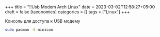 +++
title = "!!Usb Modem Arch Linux"
date = 2023-03-02T12:58:27+05:00
draft = false
[taxonomies]
categories = []
tags = ["Linux"]
+++

Консоль для доступа к USB модему
```bash
sudo pacman -S minicom
```
